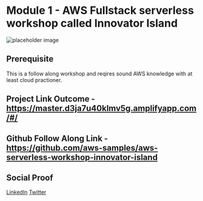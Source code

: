 # Module 1 - AWS Fullstack serverless workshop called Innovator Island

![placeholder image](images/banner.jpeg)

## Prerequisite

This is a follow along workshop and reqires sound AWS knowledge with at least cloud practioner.

## Project Link Outcome - https://master.d3ja7u40klmv5g.amplifyapp.com/#/

## Github Follow Along Link - https://github.com/aws-samples/aws-serverless-workshop-innovator-island


## Social Proof

[LinkedIn](https://www.linkedin.com/posts/karanbalaji_awsome-toronto-cloud-activity-6692618642456137728-3NoD)
[Twitter](https://twitter.com/Karanbalaji047/status/1286852684025298944)


